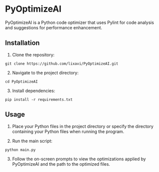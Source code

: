 # PyOptimizeAI

PyOptimizeAI is a Python code optimizer that uses Pylint for code analysis and suggestions for performance enhancement.

## Installation

1. Clone the repository:
```
git clone https://github.com/lixavi/PyOptimizeAI.git
```
2. Navigate to the project directory:
```
cd PyOptimizeAI
```
3. Install dependencies:
```
pip install -r requirements.txt
```

## Usage

1. Place your Python files in the project directory or specify the directory containing your Python files when running the program.

2. Run the main script:

```
python main.py
```
3. Follow the on-screen prompts to view the optimizations applied by PyOptimizeAI and the path to the optimized files.
